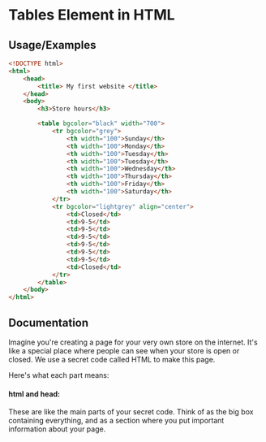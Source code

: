 
# Tables Element in HTML



## Usage/Examples

```html
<!DOCTYPE html>
<html>
    <head>
        <title> My first website </title>
    </head>
    <body>
        <h3>Store hours</h3>

        <table bgcolor="black" width="700">
            <tr bgcolor="grey">
                <th width="100">Sunday</th>
                <th width="100">Monday</th>
                <th width="100">Tuesday</th>
                <th width="100">Tuesday</th>
                <th width="100">Wednesday</th>
                <th width="100">Thursday</th>
                <th width="100">Friday</th>
                <th width="100">Saturday</th>
            </tr>
            <tr bgcolor="lightgrey" align="center">
                <td>Closed</td>
                <td>9-5</td>
                <td>9-5</td>
                <td>9-5</td>
                <td>9-5</td>
                <td>9-5</td>
                <td>9-5</td>
                <td>Closed</td>
            </tr>
        </table>
    </body>
</html>
```


## Documentation

Imagine you're creating a page for your very own store on the internet. It's like a special place where people can see when your store is open or closed. We use a secret code called HTML to make this page.

Here's what each part means:

#### html and head:

These are like the main parts of your secret code. Think of <html> as the big box containing everything, and <head> as a section where you put important information about your page.

#### <title>:

This is like the name of your webpage. In this example, it's "My first website." It's what people see at the top of their browser when they visit your store.

#### <body>:

This is where the fun happens! It's like the main area of your page, where you put all the things you want people to see.

#### <h3>:

This is a heading, like a big title. Here, it says "Store hours," so people know they're about to see when the store is open.

#### <table>:

Imagine a table like a grid, with rows and columns. It's a neat way to organize information. This table is where we'll put our store hours.

#### <tr>:

This is a table row. It's like a horizontal line in the grid. Our table has two rows - one for the days of the week and one for the store's open or closed times.

#### <th>:

This stands for table header. It's like the titles for each column. We have days of the week as titles for each column.

#### <td>:

This stands for table data. It's like the information in each cell of the grid. We use it to say if the store is open, closed, or what time it opens and closes.

#### bgcolor and width:

These are like special commands to color the background of the table and set its width. It makes the store hours look more exciting.

#### <align>:

This helps center the information in the cells (like "Closed" or "9-5").

So, when someone visits your store webpage, they can easily see which days the store is open, closed, or what time it opens and closes. It's like a little schedule for your online store! 

